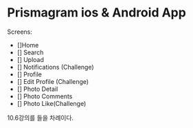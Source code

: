 # Prismagram ios & Android App

Screens:
- []Home
- [] Search
- [] Upload
- [] Notifications (Challenge)
- [] Profile
- [] Edit Profile (Challenge)
- [] Photo Detail
- [] Photo Comments
- [] Photo Like(Challenge)

10.6강의를 들을 차례이다.
